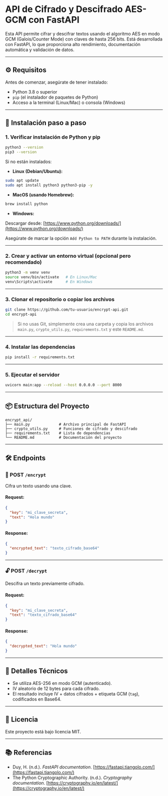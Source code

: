
# API de Cifrado y Descifrado AES-GCM con FastAPI

Esta API permite cifrar y descifrar textos usando el algoritmo AES en modo GCM (Galois/Counter Mode) con claves de hasta 256 bits. Está desarrollada con FastAPI, lo que proporciona alto rendimiento, documentación automática y validación de datos.

---

## ⚙️ Requisitos

Antes de comenzar, asegúrate de tener instalado:

- Python 3.8 o superior
- `pip` (el instalador de paquetes de Python)
- Acceso a la terminal (Linux/Mac) o consola (Windows)

---

## 🚀 Instalación paso a paso

### 1. Verificar instalación de Python y pip

```bash
python3 --version
pip3 --version
````

Si no están instalados:

* **Linux (Debian/Ubuntu):**

```bash
sudo apt update
sudo apt install python3 python3-pip -y
```

* **MacOS (usando Homebrew):**

```bash
brew install python
```

* **Windows:**

Descargar desde: [https://www.python.org/downloads/](https://www.python.org/downloads/)

Asegúrate de marcar la opción `Add Python to PATH` durante la instalación.

---

### 2. Crear y activar un entorno virtual (opcional pero recomendado)

```bash
python3 -m venv venv
source venv/bin/activate   # En Linux/Mac
venv\Scripts\activate      # En Windows
```

---

### 3. Clonar el repositorio o copiar los archivos

```bash
git clone https://github.com/tu-usuario/encrypt-api.git
cd encrypt-api
```

> Si no usas Git, simplemente crea una carpeta y copia los archivos `main.py`, `crypto_utils.py`, `requirements.txt` y este `README.md`.

---

### 4. Instalar las dependencias

```bash
pip install -r requirements.txt
```

---

### 5. Ejecutar el servidor

```bash
uvicorn main:app --reload --host 0.0.0.0 --port 8000
```

---

## 📦 Estructura del Proyecto

```
encrypt_api/
├── main.py             # Archivo principal de FastAPI
├── crypto_utils.py     # Funciones de cifrado y descifrado
├── requirements.txt    # Lista de dependencias
└── README.md           # Documentación del proyecto
```

---

## 🛠️ Endpoints

### 🔐 POST `/encrypt`

Cifra un texto usando una clave.

#### Request:

```json
{
  "key": "mi_clave_secreta",
  "text": "Hola mundo"
}
```

#### Response:

```json
{
  "encrypted_text": "texto_cifrado_base64"
}
```

---

### 🔓 POST `/decrypt`

Descifra un texto previamente cifrado.

#### Request:

```json
{
  "key": "mi_clave_secreta",
  "text": "texto_cifrado_base64"
}
```

#### Response:

```json
{
  "decrypted_text": "Hola mundo"
}
```

---

## 🔐 Detalles Técnicos

* Se utiliza AES-256 en modo GCM (autenticado).
* IV aleatorio de 12 bytes para cada cifrado.
* El resultado incluye IV + datos cifrados + etiqueta GCM (`tag`), codificados en Base64.

---

## 🧾 Licencia

Este proyecto está bajo licencia MIT.

---

## 📚 Referencias

* Duy, H. (n.d.). *FastAPI documentation*. [https://fastapi.tiangolo.com/](https://fastapi.tiangolo.com/)
* The Python Cryptographic Authority. (n.d.). *Cryptography documentation*. [https://cryptography.io/en/latest/](https://cryptography.io/en/latest/)

```

